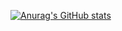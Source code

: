 

[![Anurag's GitHub stats](https://github-readme-stats.vercel.app/api?username=taisei-13046&theme=onedark&show_icons=true)](https://github.com/anuraghazra/github-readme-stats)
